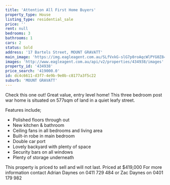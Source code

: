```yaml
---
title: 'Attention All First Home Buyers'
property_type: House
listing_type: residential_sale
price: ''
rent: null
bedrooms: 3
bathrooms: 1
cars: 2
status: Sold
address: '17 Bartels Street, MOUNT GRAVATT'
main_image: 'https://img.eagleagent.com.au/SLfVxkG-slG7p0roAqcWlPYG0Z8=/1280x854/smart/https://s3-us-west-2.amazonaws.com/eagleagent-orig/images/6819143/105313383-image-M.jpg'
images: 'http://www.eagleagent.com.au/api/v2/properties/434938/images'
property_id: '434938'
price_search: '419000.0'
id: dc4c6611-d3f7-4e9b-9e0b-c8177a3f5c22
suburb: 'MOUNT GRAVATT'
---
```

Check this one out! Great value, entry level home!
This three bedroom post war home is situated on 577sqm of land in a quiet leafy street.

Features include;
*  Polished floors through out
*  New kitchen & bathroom
*  Ceiling fans in all bedrooms and living area
*  Built-in robe in main bedroom
*  Double car port
*  Lovely backyard with plenty of space
*  Security bars on all windows
*  Plenty of storage underneath

This property is priced to sell and will not last.
Priced at $419,000
For more information contact Adrian Daynes on 0411 729 484 or Zac Daynes on 0401 179 982